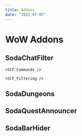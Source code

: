 ```yaml
---
title: Addons
date: "2022-07-05"
---
```



# WoW Addons

<script>
	import Collapse from "$components/Collapse.svelte";
    import SCF_Filtering from "$snippets/chatfilter_filtering.md"
    import SCF_Commands from "$snippets/chatfilter_commands.md"
</script>


## SodaChatFilter
<Collapse title="Filtering Commands lua">

    <SCF_Commands />
</Collapse>
<Collapse title="Filtering behavior lua">

    <SCF_Filtering />
</Collapse>

## SodaDungeons
## SodaQuestAnnouncer
## SodaBarHider